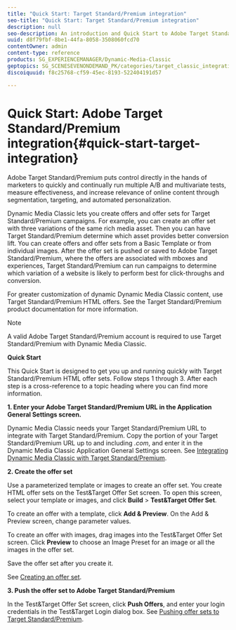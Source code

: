 ```yaml
---
title: "Quick Start: Target Standard/Premium integration"
seo-title: "Quick Start: Target Standard/Premium integration"
description: null
seo-description: An introduction and Quick Start to Adobe Target Standard/Premium to help you get up and running quickly with Target Standard/Premium integration techniques.
uuid: d8f79fbf-8be1-44fa-8058-3508060fcd70
contentOwner: admin
content-type: reference
products: SG_EXPERIENCEMANAGER/Dynamic-Media-Classic
geptopics: SG_SCENESEVENONDEMAND_PK/categories/target_classic_integration
discoiquuid: f8c25768-cf59-45ec-8193-522404191d57

---
```


# Quick Start: Adobe Target Standard/Premium integration{#quick-start-target-integration}

 Adobe Target Standard/Premium puts control directly in the hands of marketers to quickly and continually run multiple A/B and multivariate tests, measure effectiveness, and increase relevance of online content through segmentation, targeting, and automated personalization.

Dynamic Media Classic lets you create offers and offer sets for Target Standard/Premium campaigns. For example, you can create an offer set with three variations of the same rich media asset. Then you can have Target Standard/Premium determine which asset provides better conversion lift. You can create offers and offer sets from a Basic Template or from individual images. After the offer set is pushed or saved to Adobe Target Standard/Premium, where the offers are associated with mboxes and experiences, Target Standard/Premium can run campaigns to determine which variation of a website is likely to perform best for click-throughs and conversion.

For greater customization of dynamic Dynamic Media Classic content, use Target Standard/Premium HTML offers. See the Target Standard/Premium product documentation for more information.

>[!NOTE]
>
>A valid Adobe Target Standard/Premium account is required to use Target Standard/Premium with Dynamic Media Classic.

**Quick Start**

This Quick Start is designed to get you up and running quickly with Target Standard/Premium HTML offer sets. Follow steps 1 through 3. After each step is a cross-reference to a topic heading where you can find more information.

**1. Enter your Adobe Target Standard/Premium URL in the Application General Settings screen.**

Dynamic Media Classic needs your Target Standard/Premium URL to integrate with Target Standard/Premium. Copy the portion of your Target Standard/Premium URL up to and including *.com*, and enter it in the Dynamic Media Classic Application General Settings screen. See [Integrating Dynamic Media Classic with Target Standard/Premium](integrating-dmc-with-target.md#integrating-dmc-with-target).

**2. Create the offer set**

Use a parameterized template or images to create an offer set. You create HTML offer sets on the Test&Target Offer Set screen. To open this screen, select your template or images, and click **Build** > **Test&Target Offer Set**.

To create an offer with a template, click **Add & Preview**. On the Add & Preview screen, change parameter values.

To create an offer with images, drag images into the Test&Target Offer Set screen. Click **Preview** to choose an Image Preset for an image or all the images in the offer set.

Save the offer set after you create it.

See [Creating an offer set](creating-offer-set.md#creating_an_offer_set).

**3. Push the offer set to Adobe Target Standard/Premium**

In the Test&Target Offer Set screen, click **Push Offers**, and enter your login credentials in the Test&Target Login dialog box. See [Pushing offer sets to Target Standard/Premium](pushing-offer-sets-target.md#pushing_offer_sets_to_target).
